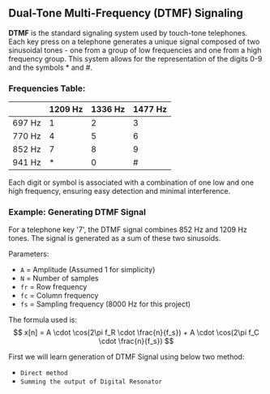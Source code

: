 ## Dual-Tone Multi-Frequency (DTMF) Signaling

**DTMF** is the standard signaling system used by touch-tone telephones. Each key press on a telephone generates a unique signal composed of two sinusoidal tones - one from a group of low frequencies and one from a high frequency group. This system allows for the representation of the digits 0-9 and the symbols * and #.

### Frequencies Table:

|        | 1209 Hz | 1336 Hz | 1477 Hz |
|--------|---------|---------|---------|
| 697 Hz |    1    |    2    |    3    |
| 770 Hz |    4    |    5    |    6    |
| 852 Hz |    7    |    8    |    9    |
| 941 Hz |    *    |    0    |    #    |

Each digit or symbol is associated with a combination of one low and one high frequency, ensuring easy detection and minimal interference.

### Example: Generating DTMF Signal

For a telephone key '7', the DTMF signal combines 852 Hz and 1209 Hz tones. The signal is generated as a sum of these two sinusoids.

Parameters:
- `A` = Amplitude (Assumed 1 for simplicity)
- `N` = Number of samples
- `fr` = Row frequency
- `fc` = Column frequency
- `fs` = Sampling frequency (8000 Hz for this project)

The formula used is:
$$
x[n] = A \cdot \cos(2\pi f_R \cdot \frac{n}{f_s}) + A \cdot \cos(2\pi f_C \cdot \frac{n}{f_s})
$$

First we will learn generation of DTMF Signal using below two method:
- `Direct method`
- `Summing the output of Digital Resonator`
